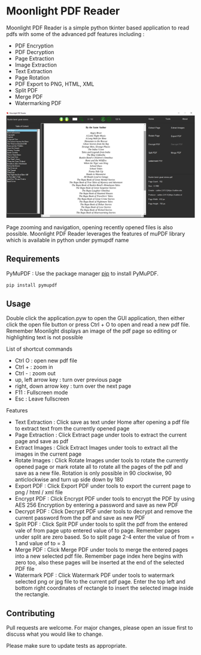 # Moonlight PDF Reader

Moonlight PDF Reader is a simple python tkinter based application to read pdfs with some of the advanced pdf features including :
* PDF Encryption
* PDF Decryption
* Page Extraction
* Image Extraction
* Text Extraction
* Page Rotation
* PDF Export to PNG, HTML, XML
* Split PDF 
* Merge PDF
* Watermarking PDF

![Alt text](app.png?raw=true "Moonlight PDF Reader")

Page zooming and navigation, opening recently opened files is also possible. Moonlight PDF Reader leverages the features of muPDF library which is available in python under pymupdf name

## Requirements

PyMuPDF : Use the package manager [pip](https://pip.pypa.io/en/stable/) to install PyMuPDF.

```bash
pip install pymupdf
```

## Usage

Double click the application.pyw to open the GUI application, then either click the open file button or press Ctrl + O to open and read a new pdf file. Remember Moonlight displays an image of the pdf page so editing or highlighting text is not possible

List of shortcut commands
* Ctrl O : open new pdf file
* Ctrl + : zoom in
* Ctrl - : zoom out
* up, left arrow key : turn over previous page
* right, down arrow key : turn over the next page
* F11 : Fullscreen mode
* Esc : Leave fullscreen

Features

* Text Extraction : 
    Click save as text under Home after opening a pdf file to extract text from the currently opened page
* Page Extraction : 
    Click Extract page under tools to extract the current page and save as pdf
* Extract Images : 
    Click Extract Images under tools to extract all the images in the current page
* Rotate Images : 
    Click Rotate Images under tools to rotate the currently opened page or mark rotate all to rotate all the pages of the pdf and save as a new file. Rotation is only possible in 90 clockwise, 90 anticlockwise and turn up side down by 180
* Export PDF : 
    Click Export PDF under tools to export the current page to png / html / xml file
* Encrypt PDF : 
    Click Encrypt PDF under tools to encrypt the PDF by using AES 256 Encryption by entering a password and save as new PDF
* Decrypt PDF : 
    Click Decrypt PDF under tools to decrypt and remove the current password from the pdf and save as new PDF
* Split PDF : 
    Click Split PDF under tools to split the pdf from the entered vale of from page upto entered value of to page. Remember pages under split are zero based. So to split page 2-4 enter the value of from = 1 and value of to = 3
* Merge PDF : 
    Click Merge PDF under tools to merge the entered pages into a new selected pdf file. Remember page index here begins with zero too, also these pages will be inserted at the end of the selected PDF file
* Watermark PDF : 
    Click Watermark PDF under tools to watermark selected png or jpg file to the current pdf page. Enter the top left and bottom right coordinates of rectangle to insert the selected image inside the rectangle.


## Contributing
Pull requests are welcome. For major changes, please open an issue first to discuss what you would like to change.

Please make sure to update tests as appropriate.